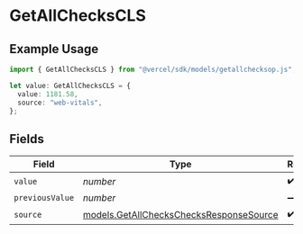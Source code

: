 # GetAllChecksCLS

## Example Usage

```typescript
import { GetAllChecksCLS } from "@vercel/sdk/models/getallchecksop.js";

let value: GetAllChecksCLS = {
  value: 1181.58,
  source: "web-vitals",
};
```

## Fields

| Field                                                                                    | Type                                                                                     | Required                                                                                 | Description                                                                              |
| ---------------------------------------------------------------------------------------- | ---------------------------------------------------------------------------------------- | ---------------------------------------------------------------------------------------- | ---------------------------------------------------------------------------------------- |
| `value`                                                                                  | *number*                                                                                 | :heavy_check_mark:                                                                       | N/A                                                                                      |
| `previousValue`                                                                          | *number*                                                                                 | :heavy_minus_sign:                                                                       | N/A                                                                                      |
| `source`                                                                                 | [models.GetAllChecksChecksResponseSource](../models/getallcheckschecksresponsesource.md) | :heavy_check_mark:                                                                       | N/A                                                                                      |